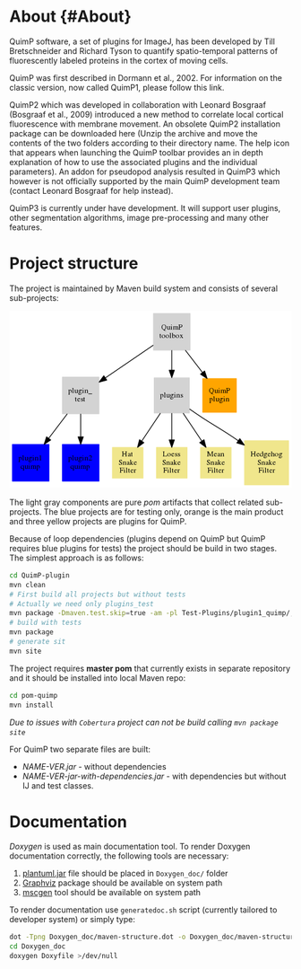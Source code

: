 # About {#About}

QuimP software, a set of plugins for ImageJ, has been developed by Till Bretschneider and Richard 
Tyson to quantify spatio-temporal patterns of fluorescently labeled proteins in the cortex of moving 
cells.

QuimP was first described in Dormann et al., 2002. For information on the classic version, now 
called QuimP1, please follow this link.

QuimP2 which was developed in collaboration with Leonard Bosgraaf (Bosgraaf et al., 2009) 
introduced a new method to correlate local cortical fluorescence with membrane movement. An 
obsolete QuimP2 installation package can be downloaded here (Unzip the archive and move the contents
of the two folders according to their directory name. The help icon that appears when launching the
QuimP toolbar provides an in depth explanation of how to use the associated plugins and the 
individual parameters). An addon for pseudopod analysis resulted in QuimP3 which however is not 
officially supported by the main QuimP development team (contact Leonard Bosgraaf for help instead).

QuimP3 is currently under have development. It will support user plugins, other segmentation 
algorithms, image pre-processing and many other features.

# Project structure

The project is maintained by Maven build system and consists of several sub-projects:

![ProjectStructure](Doxygen_doc/maven-structure.png)

The light gray components are pure *pom* artifacts that collect related sub-projects. The blue 
projects are for testing only, orange is the main product and three yellow projects are plugins for 
QuimP.

Because of loop dependencies (plugins depend on QuimP but QuimP requires blue plugins for tests) the 
project should be build in two stages. The simplest approach is as follows:

 ```bash
 cd QuimP-plugin
 mvn clean
 # First build all projects but without tests
 # Actually we need only plugins_test
 mvn package -Dmaven.test.skip=true -am -pl Test-Plugins/plugin1_quimp/,Test-Plugins/plugin2_quimp/
 # build with tests
 mvn package
 # generate sit
 mvn site
 ```

The project requires **master pom** that currently exists in separate repository and it should be installed into local Maven repo:

 ```bash
cd pom-quimp
mvn install
 ```

_Due to issues with `Cobertura` project can not be build calling `mvn package site`_

 For QuimP two separate files are built:
- *NAME-VER.jar* - without dependencies
- *NAME-VER-jar-with-dependencies.jar* - with dependencies but without IJ and test classes.
 
# Documentation

*Doxygen* is used as main documentation tool. To render Doxygen documentation correctly, 
the following tools are necessary:

1. [plantuml.jar](http://plantuml.com/) file should be placed in `Doxygen_doc/` folder
2. [Graphviz](www.graphviz.org/) package should be available on system path
3. [mscgen](http://www.mcternan.me.uk/mscgen/) tool should be available on system path

To render documentation use `generatedoc.sh` script (currently tailored to developer system) 
or simply type:

```bash
dot -Tpng Doxygen_doc/maven-structure.dot -o Doxygen_doc/maven-structure.png
cd Doxygen_doc
doxygen Doxyfile >/dev/null
```

 
